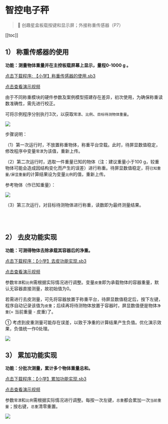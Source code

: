 # 智控电子秤

> 🧰  创趣星盒板载按键和显示屏；外接称重传感器（P7）



[[toc]]

## 1） 称重传感器的使用

**功能：测量物体重量并在主控板载屏幕上显示，量程0-1000 g 。**

<a href="/tutorial/starbox_sj/sb3/【小学】称重传感器的使用.sb3">点击下载程序: 【小学】称重传感器的使用.sb3</a>

<a href="https://www.cfunworld.com" target="_blank">点击查看演示视频</a>

由于不同称重模块的硬件参数及案例模型搭建存在差异，初次使用，为确保称重读数准确性，需先进行校正。

可将示例程序分别执行3次，以获取`零漂`、`比例`、`目标待测物体重量`。

<img src="/images/docimg/【小学】称重传感器的使用.png">

步骤说明：

（1）第一次运行时，不放置称重物体，称重平台空载。此时，待屏显数值稳定，修改程序中变量`零漂`为该值，重新上传。

（2）第二次运行时，选取一件重量已知的物体（注：建议重量小于100 g，较重物体可能会造成因结构变化而产生的误差）进行称重。待屏显数值稳定，将`已知重量/屏显重量`的计算结果设为变量`比例`的值，重新上传。

参考物体（作已知重量）：

<img src="/images/docimg/参考物体重量.png">

（3）第三次运行，对目标待测物体进行称重，读数即为最终测量结果。

<br><br>

## 2） 去皮功能实现

**功能：可测得物体去除承载其容器后的净重。**

<a href="/tutorial/starbox_sj/sb3/【小学】去皮功能实现.sb3">点击下载程序：【小学】去皮功能实现.sb3</a>

<a href="https://www.cfunworld.com" target="_blank">点击查看演示视频</a>

参数`零漂`和`比例`需根据实际情况进行调整。变量`皮重`即为承载物体的容器重量，默认无容器直接测量，故初始值为0。

若需进行去皮测量，可先将容器放置于称重平台，待屏显数值稳定后，按下左键，程序自动记录该值为`皮重`；后续再将待测物体放置于容器时，屏显数值便是物体`净重`(= 当前重量 - 皮重)了。

① 考虑到皮重测量可能存在误差，以致于净重的计算结果产生负值。优化演示效果，负值统一作0处理。

<img src="/images/docimg/【小学】去皮功能实现.png" >


<br>

## 3） 累加功能实现

**功能：分批次测量，累计多个物体重量总和。**

<a href="/tutorial/starbox_sj/sb3/【小学】累加功能实现.sb3">点击下载程序：【小学】累加功能实现.sb3</a>

<a href="https://www.cfunworld.com" target="_blank">点击查看演示视频</a>

参数`零漂`和`比例`需根据实际情况进行调整。每按一次左键，`总重`都会累加一次`当前重量`；按右键，`总重`清零重置。

<img src="/images/docimg/【小学】累加功能实现.png" >

